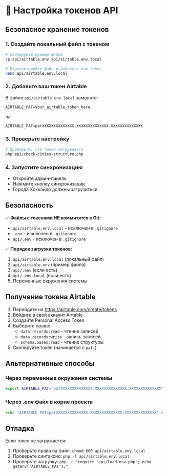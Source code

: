 # 🔐 Настройка токенов API

## Безопасное хранение токенов

### 1. Создайте локальный файл с токеном
```bash
# Скопируйте пример файла
cp api/airtable.env api/airtable.env.local

# Отредактируйте файл и добавьте ваш токен
nano api/airtable.env.local
```

### 2. Добавьте ваш токен Airtable
В файле `api/airtable.env.local` замените:
```
AIRTABLE_PAT=your_airtable_token_here
```
на:
```
AIRTABLE_PAT=patXXXXXXXXXXXXXX.XXXXXXXXXXXXXX.XXXXXXXXXXXXXX
```

### 3. Проверьте настройку
```bash
# Проверьте, что токен загружается
php api/check-cities-structure.php
```

### 4. Запустите синхронизацию
- Откройте админ-панель
- Нажмите кнопку синхронизации
- Города Хоккайдо должны загрузиться

## Безопасность

✅ **Файлы с токенами НЕ коммитятся в Git:**
- `api/airtable.env.local` - исключен в `.gitignore`
- `.env` - исключен в `.gitignore`
- `api/.env` - исключен в `.gitignore`

✅ **Порядок загрузки токенов:**
1. `api/airtable.env.local` (локальный файл)
2. `api/airtable.env` (пример файла)
3. `api/.env` (если есть)
4. `api/.env.local` (если есть)
5. Переменные окружения системы

## Получение токена Airtable

1. Перейдите на https://airtable.com/create/tokens
2. Войдите в свой аккаунт Airtable
3. Создайте Personal Access Token
4. Выберите права:
   - `data.records:read` - чтение записей
   - `data.records:write` - запись записей
   - `schema.bases:read` - чтение структуры
5. Скопируйте токен (начинается с `pat-`)

## Альтернативные способы

### Через переменные окружения системы
```bash
export AIRTABLE_PAT="patXXXXXXXXXXXXXX.XXXXXXXXXXXXXX.XXXXXXXXXXXXXX"
```

### Через .env файл в корне проекта
```bash
echo "AIRTABLE_PAT=patXXXXXXXXXXXXXX.XXXXXXXXXXXXXX.XXXXXXXXXXXXXX" > .env
```

## Отладка

Если токен не загружается:
1. Проверьте права на файл: `chmod 600 api/airtable.env.local`
2. Проверьте синтаксис: `php -l api/airtable.env.local`
3. Проверьте загрузку: `php -r "require 'api/load-env.php'; echo getenv('AIRTABLE_PAT');"`
